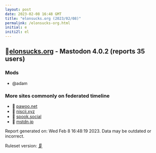```yaml
---
layout: post
date: 2023-02-08 16:48 GMT
title: "elonsucks.org (2023/02/08)"
permalink: /elonsucks-org.html
initial: e
initi2l: el
---
```


## 🐘[elonsucks.org](https://elonsucks.org) - Mastodon 4.0.2 (reports 35 users)

### Mods
 * @adam

### More sites commonly on federated timeline

* 🧸 [pawoo.net](/pawoo-net.html)
* 🐘 [niscii.xyz](/niscii-xyz.html)
* 🐘 [spook.social](/spook-social.html)
* 🧸 [mstdn.jp](/mstdn-jp.html)

Report generated on: Wed Feb  8 16:48:19 2023. Data may be outdated or incorrect.

Ruleset version: [🗜](/version-clamp)
